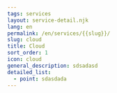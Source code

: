 ```yaml
---
tags: services
layout: service-detail.njk
lang: en
permalink: /en/services/{{slug}}/
slug: cloud
title: Cloud
sort_order: 1
icon: cloud
general_description: sdsadasd
detailed_list:
  - point: sdasdada
---
```

